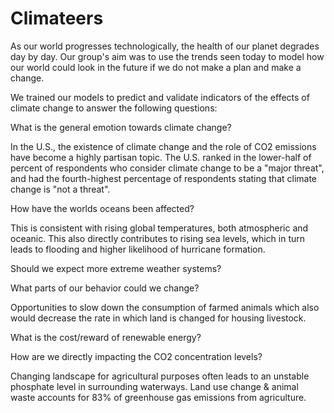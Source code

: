 # Climateers

As our world progresses technologically, the health of our planet degrades day by day. Our group's aim was to use the trends seen today to model how our world could look in the future if we do not make a plan and make a change.

We trained our models to predict and validate indicators of the effects of climate change to answer the following questions:

What is the general emotion towards climate change?

In the U.S., the existence of climate change and the role of CO2 emissions have become a highly partisan topic. The U.S. ranked in the lower-half of percent of respondents who consider climate change to be a "major threat", and had the fourth-highest percentage of respondents stating that climate change is "not a threat".


How have the worlds oceans been affected?

This is consistent with rising global temperatures, both atmospheric and oceanic. This also directly contributes to rising sea levels, which in turn leads to flooding and higher likelihood of hurricane formation.


Should we expect more extreme weather systems?

What parts of our behavior could we change?

Opportunities to slow down the consumption of farmed animals which also would decrease the rate in which land is changed for housing livestock.


What is the cost/reward of renewable energy?

How are we directly impacting the CO2 concentration levels?

Changing landscape for agricultural purposes often leads to an unstable phosphate level in surrounding waterways. Land use change & animal waste accounts for 83% of greenhouse gas emissions from agriculture.
